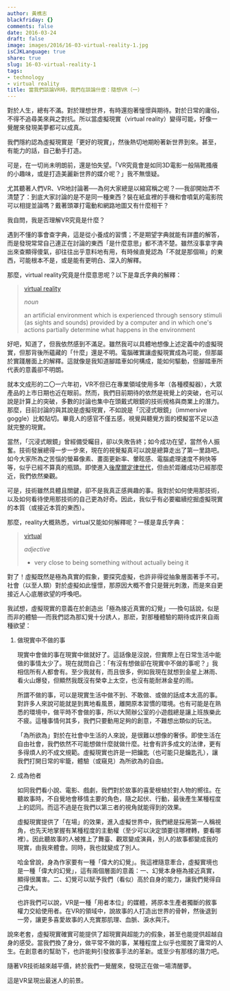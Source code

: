 ```yaml
---
author: 黃樵志
blackfriday: {}
comments: false
date: 2016-03-24
draft: false
image: images/2016/16-03-virtual-reality-1.jpg
isCJKLanguage: true
share: true
slug: 16-03-virtual-reality-1
tags:
- technology
- virtual reality
title: 當我們談論VR時，我們在談論什麼：隨想VR（一）
---
```


對於人生，總有不滿。對於理想世界，有時還抱著憧憬與期待。對於日常的庸俗，不得不追尋美來與之對抗。所以當虛擬現實（virtual reality）變得可能，好像一覺醒來發現美夢都可以成真。
<!--more-->
我們隱約認為虛擬現實是「更好的現實」，然後熱切地期盼著新世界到來。甚至，有能力的話，自己動手打造。

可是，在一切尚未明朗前，還是怕失望。「VR究竟會是如同3D電影一般隔靴搔癢的小趣味，或是打造美麗新世界的媒介呢？」我不無懷疑。

尤其聽著人們VR、VR地討論著──為何大家總是以縮寫稱之呢？──我卻開始弄不清楚了：到底大家討論的是不是同一種東西？裝在紙盒裡的手機和會噴氣的電影院可以相提並論嗎？戴著頭罩打電動和網路地圖又有什麼相干？

我自問，我是否理解VR究竟是什麼？

遇到不懂的事會查字典，這是從小養成的習慣；不是期望字典就能有詳盡的解答，而是發現常常自己連正在討論的東西「是什麼意思」都不清不楚。雖然沒事拿字典出來查顯得傻氣，卻往往出乎意料地有用，有時候直覺認為「不就是那個嘛」的東西，可能根本不是，或是能有更明白、深入的解釋。

那麼，virtual reality究竟是什麼意思呢？以下是韋氏字典的解釋：

> [virtual reality](http://www.merriam-webster.com/dictionary/virtual%20reality)
> 
> *noun*
> 
> an artificial environment which is experienced through sensory stimuli (as sights and sounds) provided by a computer and in which one's actions partially determine what happens in the environment

好吧，知道了，但我依然感到不滿足。雖然我可以具體地想像上述定義中的虛擬現實，但那背後所蘊藏的「什麼」還是不明。電腦確實讓虛擬現實成為可能，但那屬於實踐層面上的解釋。這就像是我知道腳踏車如何構成，能如何驅動，但腳踏車所代表的意義卻不明朗。

就本文成形的二〇一六年初，VR不但已在專業領域使用多年（各種模擬器），大眾產品的上市日期也近在眼前。然而，我們目前期待的依然是視覺上的突破，也可以說是計算上的突破，多數的討論也集中在頭戴式眼鏡的技術規格與商業上的潛力。那麼，目前討論的與其說是虛擬現實，不如說是「沉浸式眼鏡」（immersive goggle）比較貼切。畢竟人的感官不僅五感，視覺與聽覺方面的模擬當不足以造就完整的現實。

當然，「沉浸式眼鏡」曾經備受矚目，卻以失敗告終；如今成功在望，當然令人振奮。技術發展總得一步一步來，現在的視覺擬真可以說是總算走出了第一里路吧。如今大家所為之苦惱的螢幕像素、畫面更新率、暈眩感、電腦處理速度不夠快等等，似乎已經不算真的瓶頸。即使進入[後摩爾定律世代](http://www.economist.com/technology-quarterly/2016-03-12/after-moores-law)，但由於距離成功已經那麼近，我們依然樂觀。

可是，技術雖然具體且關鍵，卻不是我真正感興趣的事。我對於如何使用那技術，以及如何看待使用那技術的自己更為好奇。因此，我似乎有必要繼續挖掘虛擬現實的本質（或接近本質的東西）。

那麼，reality大概熟悉，virtual又能如何解釋呢？一樣是韋氏字典：

> [virtual](http://www.merriam-webster.com/dictionary/virtual)
> 
> *adjective*
> 
> - very close to being something without actually being it

對了！虛擬既然是極為真實的假象，要探究虛擬，也許非得從抽象層面著手不可。社會（以至人類）對於虛擬如此憧憬，那原因大概不會只是聲光刺激，而是來自更接近人心底層欲望的呼喚吧。

我試想，虛擬現實的意義在於創造出「極為接近真實的幻覺」──換句話說，似是而非的體驗──而我們認為那幻覺十分誘人，那麽，對那種體驗的期待或許來自兩種欲望：

1. 做現實中不做的事

	現實中會做的事在現實中做就好了。這話像是沒說，但實際上在日常生活中能做的事情太少了。現在就問自己：「有沒有想做卻在現實中不做的事呢？」我相信所有人都會有。至少我就有，而且很多，例如我現在就想到金星上淋雨、看火山爆發，但顯然我既沒有榮幸上太空，也沒有能耐淋金星的雨。

	所謂不做的事，可以是現實生活中做不到、不敢做、或做的話成本太高的事。對許多人來說可能就是到異地看風景，離開原本習慣的環境。也有可能是在熟悉的環境中，做平時不會做的事，所以大鬧辦公室的小遊戲總是讓上班族樂此不疲。這種事情何其多，我們只要動用足夠的創意，不難想出類似的玩法。

	「為所欲為」對於在社會中生活的人來說，是很難以想像的奢侈。即使生活在自由社會，我們依然不可能想做什麼就做什麼。社會有許多成文的法律，更有多得煩人的不成文規範。虛擬現實也許是一把鑰匙（也可能只是鑰匙孔），讓我們打開日常的牢籠，體驗（或窺見）為所欲為的自由。

2. 成為他者

	如同我們看小說、電影、戲劇，我們對於故事的喜愛根植於對人物的嚮往。在聽故事時，不自覺地會移情主要的角色，隨之起伏、行動，最後產生某種程度上的認同。而這不過是在我們以第三者的視角就能得到的效果。

	虛擬現實提供了「在場」的效果，進入虛擬世界中，我們總是採用第一人稱視角，也先天地掌握有某種程度的主動權（至少可以決定頭要往哪裡轉，要看哪裡）。因此聽故事的人被推上了舞臺、觀眾變成演員，別人的故事都變成我的現實，由我來體會。同時，我也就變成了別人。

	哈金曾說，身為作家要有一種「偉大的幻覺」。我這裡隨意牽合，虛擬實境也是一種「偉大的幻覺」，這有兩個層面的意義：一、幻覺本身極為接近真實，顯得很厲害。二、幻覺可以賦予我們（看似）高於自身的能力，讓我們覺得自己偉大。
	
	也許我們可以說，VR是一種「用者本位」的媒體，將原本生產者獨斷的敘事權力交給使用者。在VR的領域中，說故事的人打造出世界的骨幹，然後退到一旁，讓更多喜愛故事的人充實那肌理、血脈、淚水與汗。

說來老套，虛擬現實確實可能提供了超現實與超能力的假象，甚至也能提供超越自身的感受。當我們換了身分，做平常不做的事，某種程度上似乎也擺脫了庸常的人生。在創意者的幫助下，也許能夠引發敘事手法的革新。或至少有那樣的潛力吧。

隨著VR技術越來越平價，終於我們一覺醒來，發現正在做一場清醒夢。

這是VR呈現出最迷人的前景。